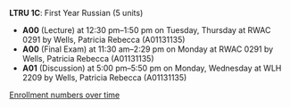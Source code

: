 **LTRU 1C**: First Year Russian (5 units)

- **A00** (Lecture) at 12:30 pm–1:50 pm on Tuesday, Thursday at RWAC 0291 by Wells, Patricia Rebecca (A01131135)
- **A00** (Final Exam) at 11:30 am–2:29 pm on Monday at RWAC 0291 by Wells, Patricia Rebecca (A01131135)
- **A01** (Discussion) at 5:00 pm–5:50 pm on Monday, Wednesday at WLH 2209 by Wells, Patricia Rebecca (A01131135)

[Enrollment numbers over time](./LTRU1C.tsv)
